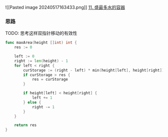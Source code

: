 ![[Pasted image 20240517163433.png]]
[11. 盛最多水的容器](https://leetcode.cn/problems/container-with-most-water/)

### 思路
TODO: 思考这样双指针移动的有效性


```go
func maxArea(height []int) int {
	res := 0

	left := 0
	right := len(height) - 1
	for left < right {
		curStorage := (right - left) * min(height[left], height[right])
		if curStorage > res {
			res = curStorage
		}

		if height[left] < height[right] {
			left += 1
		} else {
			right -= 1
		}
	}

	return res
}
```